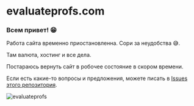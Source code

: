 # evaluateprofs.com

### Всем привет! 😁

Работа сайта временно приостановленна. Сори за неудобства 😅.

Там валюта, хостинг и все дела. 

Постараюсь вернуть сайт в робочее состояние в скором времени. 

Если есть какие-то вопросы и предложения, можете писать в [Issues этого репозитория](https://github.com/dabarov/evaluateprofs-status/issues).

![evaluateprofs](https://media.giphy.com/media/U6GunJi6B1o7ecMfKc/giphy.gif)
